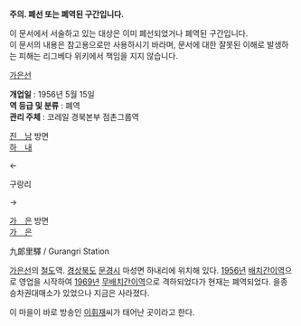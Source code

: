 **주의. 폐선 또는 폐역된 구간입니다.**  
  
이 문서에서 서술하고 있는 대상은 이미 폐선되었거나 폐역된 구간입니다.  
이 문서의 내용은 참고용으로만 사용하시기 바라며, 문서에 대한 잘못된 이해로 발생하는 피해는 리그베다 위키에서 책임을 지지 않습니다.

  

  

[가은선](%EA%B0%80%EC%9D%80%EC%84%A0.md)

**개업일** : 1956년 5월 15일   
**역 등급 및 분류** : 폐역  
**관리 주체** : 코레일 경북본부 점촌그룹역 

[진　남](%EC%A7%84%EB%82%A8%EC%97%AD.md) 방면  
[하　내](%ED%95%98%EB%82%B4%EC%97%AD.md)

←

구랑리

→

[가　은](%EA%B0%80%EC%9D%80%EC%97%AD.md) 방면  
[가　은](%EA%B0%80%EC%9D%80%EC%97%AD.md)

  
九郞里驛 / Gurangri Station

[가은선](%EA%B0%80%EC%9D%80%EC%84%A0.md)의 [철도](%EC%B2%A0%EB%8F%84.md)역.
[경상북도](%EA%B2%BD%EC%83%81%EB%B6%81%EB%8F%84.md)
[문경시](%EB%AC%B8%EA%B2%BD%EC%8B%9C.md) 마성면 하내리에 위치해 있다.
[1956년](1956%EB%85%84.md)
[배치간이역](%EB%B0%B0%EC%B9%98%EA%B0%84%EC%9D%B4%EC%97%AD.md)으로 영업을 시작하여
[1969년](1969%EB%85%84.md)
[무배치간이역](%EB%AC%B4%EB%B0%B0%EC%B9%98%EA%B0%84%EC%9D%B4%EC%97%AD.md)으로
격하되었다가 현재는 폐역되었다. 을종승차권대매소가 있었으나 지금은 사라졌다.

이 마을이 바로 방송인 [이휘재](%EC%9D%B4%ED%9C%98%EC%9E%AC.md)씨가 태어난 곳이라고 한다.

